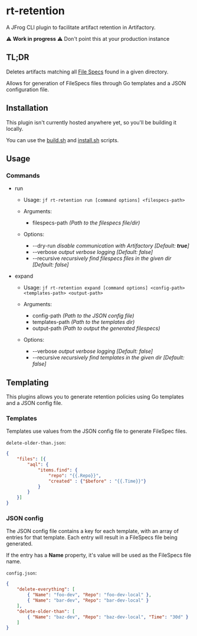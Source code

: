 # rt-retention

A JFrog CLI plugin to facilitate artifact retention in Artifactory.

⚠️ **Work in progress** ⚠️
Don't point this at your production instance

## TL;DR

Deletes artifacts matching all [File Specs](https://www.jfrog.com/confluence/display/JFROG/Using+File+Specs) found in a given directory.

Allows for generation of FileSpecs files through Go templates and a JSON configuration file.

## Installation

This plugin isn't currently hosted anywhere yet, so you'll be building it locally.

You can use the [build.sh](scripts/build.sh) and [install.sh](scripts/install.sh) scripts.

## Usage

### Commands

- run
  - Usage: `jf rt-retention run [command options] <filespecs-path>`

  - Arguments:
      - filespecs-path    _(Path to the filespecs file/dir)_

  - Options:
    - --dry-run    _disable communication with Artifactory [Default: **true**]_
    - --verbose    _output verbose logging [Default: false]_
    - --recursive    _recursively find filespecs files in the given dir [Default: false]_

- expand
  - Usage: `jf rt-retention expand [command options] <config-path> <templates-path> <output-path>`
  
  - Arguments:
    - config-path    _(Path to the JSON config file)_
    - templates-path    _(Path to the templates dir)_
    - output-path    _(Path to output the generated filespecs)_

  - Options:
    - --verbose      _output verbose logging [Default: false]_
    - --recursive    _recursively find templates in the given dir [Default: false]_

## Templating

This plugins allows you to generate retention policies using Go templates and a JSON config file.

### Templates

Templates use values from the JSON config file to generate FileSpec files.

`delete-older-than.json`:
```json
{
    "files": [{
        "aql": {
            "items.find": {
                "repo": "{{.Repo}}",
                "created" : {"$before" : "{{.Time}}"}
            }
        }
    }]
}
```

### JSON config

The JSON config file contains a key for each template, with an array of entries for that template.
Each entry will result in a FileSpecs file being generated.

If the entry has a **Name** property, it's value will be used as the FileSpecs file name.

`config.json`:
```json
{
    "delete-everything": [
        { "Name": "foo-dev", "Repo": "foo-dev-local" },
        { "Name": "bar-dev", "Repo": "bar-dev-local" }
    ],
    "delete-older-than": [
        { "Name": "baz-dev", "Repo": "baz-dev-local", "Time": "30d" }
    ]
}
```
